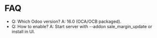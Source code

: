 # FAQ

- Q: Which Odoo version? A: 16.0 (OCA/OCB packaged).
- Q: How to enable? A: Start server with --addon sale_margin_update or install in UI.
